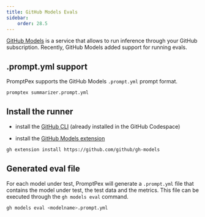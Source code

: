```yaml
---
title: GitHub Models Evals
sidebar:
    order: 28.5
---
```


[GitHub Models](https://github.com/marketplace/models) is a service that allows to run inference through your GitHub 
subscription. Recently, GitHub Models added support for running evals.

## .prompt.yml support

PromptPex supports the GitHub Models `.prompt.yml` prompt format.

```sh
promptex summarizer.prompt.yml
```

## Install the runner

- install the [GitHub CLI](https://cli.github.com/) (already installed in the GitHub Codespace)

- install the [GitHub Models extension](https://github.com/github/gh-models)

```bash wrap
gh extension install https://github.com/github/gh-models
```

## Generated eval file

For each model under test, PromptPex will generate a `.prompt.yml` file that contains the model under test, the test data and the metrics.
This file can be executed through the `gh models eval` command.

```bash
gh models eval <modelname>.prompt.yml
```
